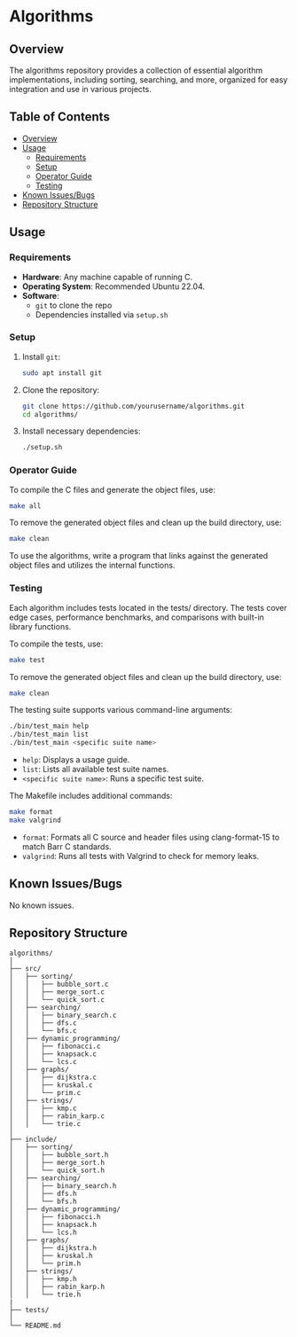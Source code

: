 # Algorithms

## Overview

The algorithms repository provides a collection of essential algorithm implementations, including sorting, searching, and more, organized for easy integration and use in various projects.

## Table of Contents

- [Overview](#overview)
- [Usage](#usage)
  - [Requirements](#requirements)
  - [Setup](#setup)
  - [Operator Guide](#operator-guide)
  - [Testing](#testing)
- [Known Issues/Bugs](#known-issuesbugs)
- [Repository Structure](#repository-structure)

## Usage

### Requirements

- **Hardware**: Any machine capable of running C.
- **Operating System**: Recommended Ubuntu 22.04.
- **Software**: 
  - `git` to clone the repo
  - Dependencies installed via `setup.sh`

### Setup

1. Install `git`:

   ```sh
   sudo apt install git
   ```
1. Clone the repository:

   ```sh
   git clone https://github.com/yourusername/algorithms.git
   cd algorithms/
   ```
1. Install necessary dependencies:

   ```sh
   ./setup.sh
   ```

### Operator Guide

To compile the C files and generate the object files, use:

```sh
make all
```

To remove the generated object files and clean up the build directory, use:

```sh
make clean
```

To use the algorithms, write a program that links against the generated object files and utilizes the internal functions.

### Testing

Each algorithm includes tests located in the tests/ directory. The tests cover edge cases, performance benchmarks, and comparisons with built-in library functions.

To compile the tests, use:

```sh
make test
```

To remove the generated object files and clean up the build directory, use:

```sh
make clean
```

The testing suite supports various command-line arguments:

```sh
./bin/test_main help
./bin/test_main list
./bin/test_main <specific suite name>
```

- `help`: Displays a usage guide.
- `list`: Lists all available test suite names.
- `<specific suite name>`: Runs a specific test suite.

The Makefile includes additional commands:

```sh
make format
make valgrind
```

- `format`: Formats all C source and header files using clang-format-15 to match Barr C standards.
- `valgrind`: Runs all tests with Valgrind to check for memory leaks.

## Known Issues/Bugs

No known issues.

## Repository Structure

```
algorithms/
│
├── src/
│   ├── sorting/
│   │   ├── bubble_sort.c
│   │   ├── merge_sort.c
│   │   └── quick_sort.c
│   ├── searching/
│   │   ├── binary_search.c
│   │   ├── dfs.c
│   │   └── bfs.c
│   ├── dynamic_programming/
│   │   ├── fibonacci.c
│   │   ├── knapsack.c
│   │   └── lcs.c
│   ├── graphs/
│   │   ├── dijkstra.c
│   │   ├── kruskal.c
│   │   └── prim.c
│   ├── strings/
│   │   ├── kmp.c
│   │   ├── rabin_karp.c
│   │   └── trie.c
│
├── include/
│   ├── sorting/
│   │   ├── bubble_sort.h
│   │   ├── merge_sort.h
│   │   └── quick_sort.h
│   ├── searching/
│   │   ├── binary_search.h
│   │   ├── dfs.h
│   │   └── bfs.h
│   ├── dynamic_programming/
│   │   ├── fibonacci.h
│   │   ├── knapsack.h
│   │   └── lcs.h
│   ├── graphs/
│   │   ├── dijkstra.h
│   │   ├── kruskal.h
│   │   └── prim.h
│   ├── strings/
│   │   ├── kmp.h
│   │   ├── rabin_karp.h
│   │   └── trie.h
|
├── tests/
│
└── README.md
```

